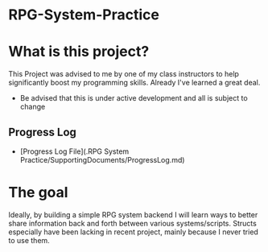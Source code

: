 # RPG-System-Practice
# What is this project?
This Project was advised to me by one of my class 
instructors to help significantly boost my
programming skills. 
Already I've learned a great deal.
* Be advised that this is under active development and all is subject to change

## Progress Log
* [Progress Log File](.RPG System Practice/SupportingDocuments/ProgressLog.md)
# The goal
Ideally, by building a simple RPG system backend I will
learn ways to better share information back and forth between
various systems/scripts. Structs especially have been lacking
in recent project, mainly because I never tried to use them.
